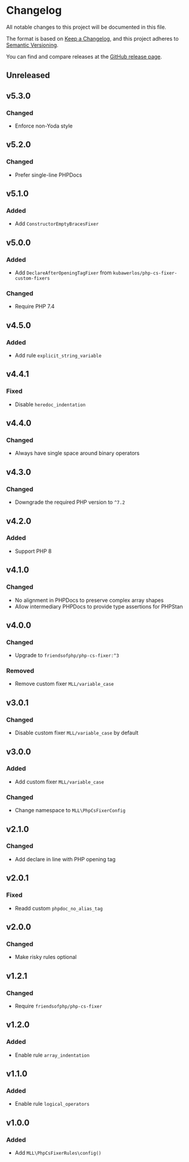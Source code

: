 # Changelog

All notable changes to this project will be documented in this file.

The format is based on [Keep a Changelog](https://keepachangelog.com/en/1.0.0/),
and this project adheres to [Semantic Versioning](https://semver.org/spec/v2.0.0.html).

You can find and compare releases at the [GitHub release page](https://github.com/mll-lab/php-cs-fixer-config/releases).

## Unreleased

## v5.3.0

### Changed

- Enforce non-Yoda style

## v5.2.0

### Changed

- Prefer single-line PHPDocs

## v5.1.0

### Added

- Add `ConstructorEmptyBracesFixer`

## v5.0.0

### Added

- Add `DeclareAfterOpeningTagFixer` from `kubawerlos/php-cs-fixer-custom-fixers`

### Changed

- Require PHP 7.4

## v4.5.0

### Added

- Add rule `explicit_string_variable`

## v4.4.1

### Fixed

- Disable `heredoc_indentation`

## v4.4.0

### Changed

- Always have single space around binary operators

## v4.3.0

### Changed

- Downgrade the required PHP version to `^7.2`

## v4.2.0

### Added

- Support PHP 8

## v4.1.0

### Changed

- No alignment in PHPDocs to preserve complex array shapes
- Allow intermediary PHPDocs to provide type assertions for PHPStan

## v4.0.0

### Changed

- Upgrade to `friendsofphp/php-cs-fixer:^3`

### Removed

- Remove custom fixer `MLL/variable_case`

## v3.0.1

### Changed

- Disable custom fixer `MLL/variable_case` by default

## v3.0.0

### Added

- Add custom fixer `MLL/variable_case`

### Changed

- Change namespace to `MLL\PhpCsFixerConfig`

## v2.1.0

### Changed

- Add declare in line with PHP opening tag

## v2.0.1

### Fixed

- Readd custom `phpdoc_no_alias_tag`

## v2.0.0

### Changed

- Make risky rules optional

## v1.2.1

### Changed

- Require `friendsofphp/php-cs-fixer`

## v1.2.0

### Added

- Enable rule `array_indentation`

## v1.1.0

### Added

- Enable rule `logical_operators`

## v1.0.0

### Added

- Add `MLL\PhpCsFixerRules\config()`
